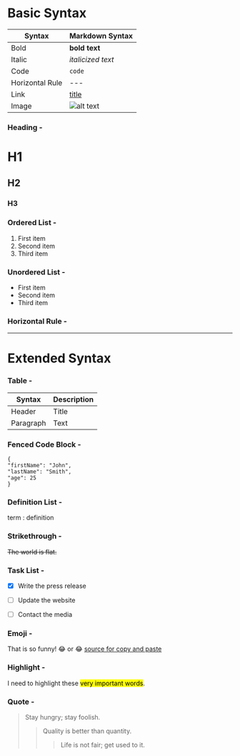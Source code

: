 # Basic Syntax

| **Syntax**      | **Markdown Syntax**              |
|-----------------|----------------------------------|
| Bold            | **bold text**                    |
| Italic          | *italicized text*                |
| Code            | `code`                           |
| Horizontal Rule | ---                              |
| Link            | [title](https://www.example.com) |
| Image           | ![alt text](https://cloud.githubusercontent.com/assets/5456665/13505154/0ca9ddf6-e1a2-11e5-9408-a8cfc6b493f0.png)           |

### Heading -
# H1
## H2
### H3

### Ordered List - 
1. First item
2. Second item
3. Third item

### Unordered List -
- First item
- Second item
- Third item

### Horizontal Rule -

---

# Extended Syntax
### Table -

| Syntax    | Description |
|-----------|-------------|
| Header    | Title       |
| Paragraph | Text        |


### Fenced Code Block -

```
{
"firstName": "John",
"lastName": "Smith",
"age": 25
}
```


### Definition List -

term
: definition


### Strikethrough -

~~The world is flat.~~


### Task List -

- [x] Write the press release
- [ ] Update the website
- [ ] Contact the media


### Emoji -

That is so funny! 😂 or :joy: [source for copy and paste](https://emojipedia.org/)


### Highlight -

I need to highlight these <mark>very important words</mark>.


### Quote -

> Stay hungry; stay foolish.
>> Quality is better than quantity.
>>> Life is not fair; get used to it.